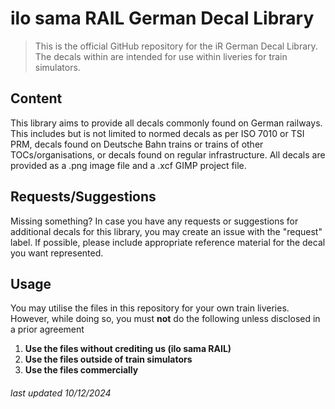 # ilo sama RAIL German Decal Library
> This is the official GitHub repository for the iR German Decal Library. The decals within are intended for use within liveries for train simulators.

## Content
This library aims to provide all decals commonly found on German railways. This includes but is not limited to normed decals as per ISO 7010 or TSI PRM, decals found on Deutsche Bahn trains or trains of other TOCs/organisations, or decals found on regular infrastructure.
All decals are provided as a .png image file and a .xcf GIMP project file.

## Requests/Suggestions
Missing something? In case you have any requests or suggestions for additional decals for this library, you may create an issue with the "request" label. If possible, please include appropriate reference material for the decal you want represented.

## Usage
You may utilise the files in this repository for your own train liveries. However, while doing so, you must **not** do the following unless disclosed in a prior agreement
1. **Use the files without crediting us (ilo sama RAIL)**
2. **Use the files outside of train simulators**
3. **Use the files commercially**

###### last updated 10/12/2024